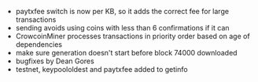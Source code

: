 * paytxfee switch is now per KB, so it adds the correct fee for large transactions
* sending avoids using coins with less than 6 confirmations if it can
* CrowcoinMiner processes transactions in priority order based on age of dependencies
* make sure generation doesn't start before block 74000 downloaded
* bugfixes by Dean Gores
* testnet, keypoololdest and paytxfee added to getinfo
